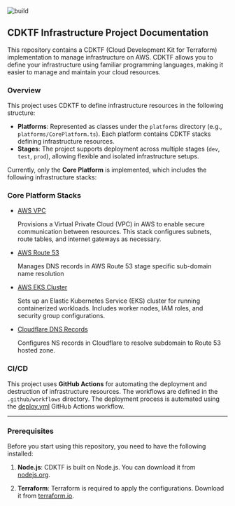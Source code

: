 ![build](https://github.com/LogisticsPet/cdk-tf-infra-stacks/actions/workflows/build.yml/badge.svg?branch=main)

## CDKTF Infrastructure Project Documentation

This repository contains a CDKTF (Cloud Development Kit for Terraform) implementation to manage infrastructure on AWS. CDKTF allows you to define your infrastructure using familiar programming languages, making it easier to manage and maintain your cloud resources.

### Overview

This project uses CDKTF to define infrastructure resources in the following structure:

- **Platforms**: Represented as classes under the `platforms` directory (e.g., `platforms/CorePlatform.ts`). Each platform contains CDKTF stacks defining infrastructure resources.
- **Stages**: The project supports deployment across multiple stages (`dev`, `test`, `prod`), allowing flexible and isolated infrastructure setups.

Currently, only the **Core Platform** is implemented, which includes the following infrastructure stacks:

### Core Platform Stacks

- [AWS VPC](https://github.com/LogisticsPet/terraform-aws-vpc)  

   Provisions a Virtual Private Cloud (VPC) in AWS to enable secure communication between resources. This stack configures subnets, route tables, and internet gateways as necessary.

- [AWS Route 53](https://github.com/LogisticsPet/terraform-aws-route53)

   Manages DNS records in AWS Route 53 stage specific sub-domain name resolution

- [AWS EKS Cluster](https://github.com/LogisticsPet/terraform-aws-eks)
   
   Sets up an Elastic Kubernetes Service (EKS) cluster for running containerized workloads. Includes worker nodes, IAM roles, and security group configurations.

-  [Cloudflare DNS Records](https://github.com/LogisticsPet/terraform-cloudflare-dns-records)
   
   Configures NS records in Cloudflare to resolve subdomain to Route 53 hosted zone. 

### CI/CD 

This project uses **GitHub Actions** for automating the deployment and destruction of infrastructure resources. The workflows are defined in the `.github/workflows` directory.
The deployment process is automated using the [deploy.yml](.github/workflows/deploy.yml) GitHub Actions workflow.

---
### Prerequisites

Before you start using this repository, you need to have the following installed:

1. **Node.js**: CDKTF is built on Node.js. You can download it from [nodejs.org](https://nodejs.org/).

2. **Terraform**: Terraform is required to apply the configurations. Download it from [terraform.io](https://www.terraform.io/downloads).
